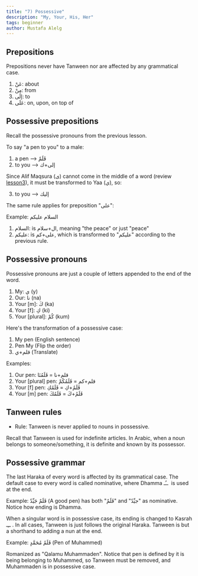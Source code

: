 ```yaml
---
title: "7) Possessive"
description: "My, Your, His, Her"
tags: beginner
author: Mustafa Alelg
---
```


## Prepositions

Prepositions never have Tanween nor are affected by any grammatical case.

1. عَنْ: about
2. مِنْ: from
3. إلَى: to
4. عَلَى: on, upon, on top of

## Possessive prepositions

Recall the possessive pronouns from the previous lesson.

To say "a pen to you" to a male:

1. a pen --> قَلَمٌ
2. to you --> إلى+ك

Since Alif Maqsura (ى) cannot come in the middle of a word (review [lesson3](https://al-mubeen.com/3-diacritics/)), it must be transformed to Yaa (ي), so:

3. to you --> إليك

The same rule applies for preposition "على":

Example: السلام عليكم

1. السلام: is ال+سلام, meaning "the peace" or just "peace"
2. عليكم: is على+كم, which is transformed to "عليكم" according to the previous rule.

## Possessive pronouns

Possessive pronouns are just a couple of letters appended to the end of the word. 

1. My: ي (y)
2. Our: نا (na)
3. Your [m]: كَ (ka)
4. Your [f]: كِ (ki)
5. Your [plural]: كُمْ (kum)

Here's the transformation of a possessive case:

1. My pen (English sentence)
2. Pen My (Flip the order)
3. قلم+ي (Translate)

Examples:

1. Our pen: قلم+نا = قَلَمُنَا
2. Your [plural] pen: قلم+كم = قَلَمُكُمْ
3. Your [f] pen: قَلَمُ+كِ = قَلَمُكِ
4. Your [m] pen: قَلَمُ+كَ = قَلَمُكَ

## Tanween rules

* Rule: Tanween is never applied to nouns in possessive. 

Recall that Tanween is used for indefinite articles. In Arabic, when a noun belongs to someone/something, it is definite and known by its possessor.

## Possessive grammar

The last Haraka of every word is affected by its grammatical case. The default case to every word is called nominative, where Dhamma  ــُـ ‎ is used at the end.

Example: قَلَمٌ جَيِّدٌ (A good pen) has both "قَلَمٌ" and "جيِّدٌ" as nominative. Notice how ending is Dhamma.

When a singular word is in possessive case, its ending is changed to Kasrah  ــِـ ‎. In all cases, Tanween is just follows the original Haraka. Tanween is but a shorthand to adding a nun at the end.

Example: قَلَمُ مُحَمَّدٍ (Pen of Muhammed)

Romanized as "Qalamu Muhammaden". Notice that pen is defined by it is being belonging to Muhammed, so Tanween must be removed, and Muhammaden is in possessive case.